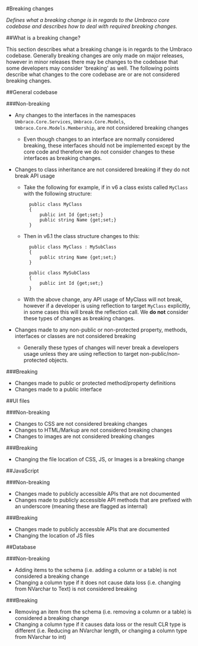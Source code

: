 #Breaking changes

_Defines what a breaking change is in regards to the Umbraco core codebase and describes how to deal with required breaking changes._

##What is a breaking change?

This section describes what a breaking change is in regards to the Umbraco codebase. Generally breaking changes are only made on major releases, however in minor releases there may be changes to the codebase that some developers may consider 'breaking' as well. The following points describe what changes to the core codebase are or are not considered breaking changes.

##General codebase

###Non-breaking

* Any changes to the interfaces in the namespaces `Umbraco.Core.Services`, `Umbraco.Core.Models`, `Umbraco.Core.Models.Membership`,  are not considered breaking changes
	* Even though changes to an interface are normally considered breaking, these interfaces should not be implemented except by the core code and therefore we do not consider changes to these interfaces as breaking changes.

* Changes to class inheritance are not considered breaking if they do not break API usage
	* Take the following for example, if in v6 a class exists called `MyClass` with the following structure:
		
		    public class MyClass 
    		{
    			public int Id {get;set;}
    			public string Name {get;set;}
    		}
		
	* Then in v6.1 the class structure changes to this:

		    public class MyClass : MySubClass
    		{
				public string Name {get;set;}    			
    		}

			public class MySubClass
			{
				public int Id {get;set;}
			}
	* With the above change, any API usage of MyClass will not break, however if a developer is using reflection to target `MyClass` explicitly, in some cases this will break the reflection call. We **do not** consider these types of changes as breaking changes.
* Changes made to any non-public or non-protected property, methods, interfaces or classes are not considered breaking
	* Generally these types of changes will never break a developers usage unless they are using reflection to target non-public/non-protected objects. 

###Breaking

* Changes made to public or protected method/property definitions
* Changes made to a public interface

##UI files

###Non-breaking

* Changes to CSS are not considered breaking changes
* Changes to HTML/Markup are not considered breaking changes
* Changes to images are not considered breaking changes

###Breaking

* Changing the file location of CSS, JS, or Images is a breaking change

##JavaScript

###Non-breaking

* Changes made to publicly accessible APIs that are not documented
* Changes made to publicly accessible API methods that are prefixed with an underscore (meaning these are flagged as internal)

###Breaking

* Changes made to publicly accessble APIs that are documented
* Changing the location of JS files

##Database

###Non-breaking

* Adding items to the schema (i.e. adding a column or a table) is not considered a breaking change
* Changing a column type if it does not cause data loss (i.e. changing from NVarchar to Text) is not considered breaking

###Breaking

* Removing an item from the schema (i.e. removing a column or a table) is considered a breaking change
* Changing a column type if it causes data loss or the result CLR type is different (i.e. Reducing an NVarchar length, or changing a column type from NVarchar to int)